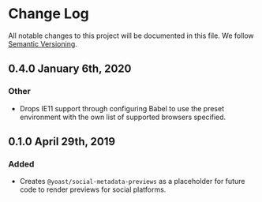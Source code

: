 # Change Log

All notable changes to this project will be documented in this file.
We follow [Semantic Versioning](http://semver.org/).

## 0.4.0 January 6th, 2020
### Other
* Drops IE11 support through configuring Babel to use the preset environment with the own list of supported browsers specified.

## 0.1.0 April 29th, 2019

### Added

* Creates `@yoast/social-metadata-previews` as a placeholder for future code to render previews for social platforms. 
